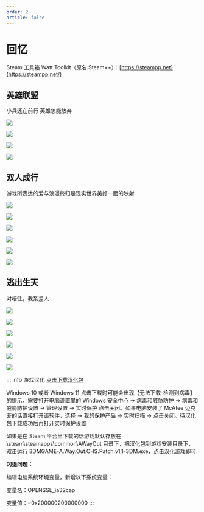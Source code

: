 ```yaml
---
order: 2
article: false
---
```


# 回忆

Steam 工具箱 Watt Toolkit（原名 Steam++）：[https://steampp.net](https://steampp.net/)

## 英雄联盟

小兵还在前行 英雄怎能放弃

![](https://img.sherry4869.com/blog/collection/game/lol/img_1.png)

![](https://img.sherry4869.com/blog/collection/game/lol/img_2.png)

![](https://img.sherry4869.com/blog/collection/game/lol/img_3.png)

![](https://img.sherry4869.com/blog/collection/game/lol/img_4.png)

## 双人成行

游戏所表达的爱与浪漫终归是现实世界美好一面的映射

![](https://img.sherry4869.com/blog/collection/game/ittakestwo/img_1.jpg)

![](https://img.sherry4869.com/blog/collection/game/ittakestwo/img_2.jpg)

![](https://img.sherry4869.com/blog/collection/game/ittakestwo/img_3.jpg)

![](https://img.sherry4869.com/blog/collection/game/ittakestwo/img_4.jpg)

![](https://img.sherry4869.com/blog/collection/game/ittakestwo/img_5.jpg)

![](https://img.sherry4869.com/blog/collection/game/ittakestwo/img_6.jpg)

## 逃出生天

对唔住，我系差人

![](https://img.sherry4869.com/blog/collection/game/awayout/img.jpg)

![](https://img.sherry4869.com/blog/collection/game/awayout/img_2.jpg)

![](https://img.sherry4869.com/blog/collection/game/awayout/img_3.jpg)

![](https://img.sherry4869.com/blog/collection/game/awayout/img_4.jpg)

![](https://img.sherry4869.com/blog/collection/game/awayout/img_5.jpg)

![](https://img.sherry4869.com/blog/collection/game/awayout/img_6.jpg)

::: info 游戏汉化
[点击下载汉化包](https://img.sherry4869.com/blog/collection/game/awayout/3DMGAME-A.Way.Out.CHS.Patch.v1.1-3DM.rar)

Windows 10 或者 Windows 11 点击下载时可能会出现【无法下载-检测到病毒】的提示，需要打开电脑设置里的 Windows 安全中心 -> 病毒和威胁防护 -> 病毒和威胁防护设置 -> 管理设置 -> 实时保护 点击关闭。如果电脑安装了 McAfee 迈克菲的话直接打开该软件，选择 -> 我的保护产品 -> 实时扫描 -> 点击关闭。待汉化包下载成功后再打开实时保护设置

如果是在 Steam 平台里下载的话游戏默认存放在 \steam\steamapps\common\AWayOut 目录下，把汉化包到游戏安装目录下，双击运行 3DMGAME-A.Way.Out.CHS.Patch.v1.1-3DM.exe，点击汉化游戏即可

**闪退问题：**

编辑电脑系统环境变量，新增以下系统变量：

变量名：OPENSSL_ia32cap

变量值：~0x200000200000000
:::